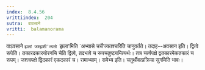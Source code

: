 ```yaml
---
index:  8.4.56
vrittiindex:  204
sutra:  वावसाने
vritti:  balamanorama 
---
```


वाऽवसाने `झलां जश्झशी'त्यतो `झला'मिति `अभ्यासे चर्चे'त्यतश्चरिति चानुवर्तते। तदाह--अवसान इति। द्वित्वे रूपेति। तकारदकारयोरनचि चेति द्वित्वे, तदभावे च रूपचतुष्टयमित्यर्थः। तत्र चर्त्वपक्षे द्वतकारमेकतकारं च रूपम्। जश्त्वपक्षे द्विदकारं एकदकारं च। रामाभ्याम्। रामेभ्य इति। चतुर्थीवत्प्रक्रिया सुगमिति भावः। 


